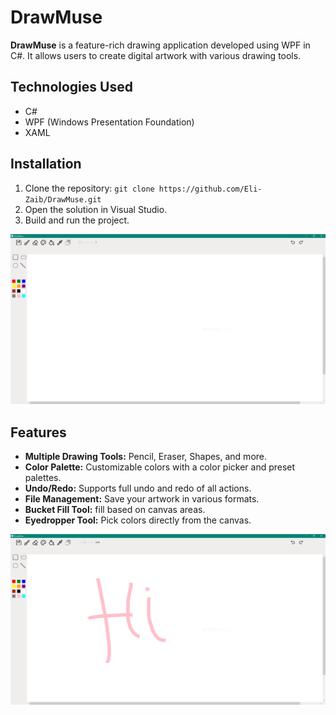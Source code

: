 # DrawMuse

**DrawMuse** is a feature-rich drawing application developed using WPF in C#. It allows users to create digital artwork with various drawing tools.

## Technologies Used
- C#
- WPF (Windows Presentation Foundation)
- XAML

## Installation
1. Clone the repository: `git clone https://github.com/Eli-Zaib/DrawMuse.git`
2. Open the solution in Visual Studio.
3. Build and run the project.

![Interface 1](Images/Interface1.png)

## Features
- **Multiple Drawing Tools:** Pencil, Eraser, Shapes, and more.
- **Color Palette:** Customizable colors with a color picker and preset palettes.
- **Undo/Redo:** Supports full undo and redo of all actions.
- **File Management:** Save your artwork in various formats.
- **Bucket Fill Tool:** fill based on canvas areas.
- **Eyedropper Tool:** Pick colors directly from the canvas.

![Interface 2](Images/Interface2.png)
